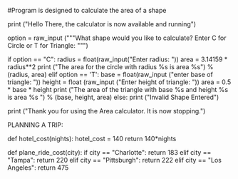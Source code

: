 #Program is designed to calculate the area of a shape

print ("Hello There, the calculator is now available and running")

option = raw_input ("""What shape would you like to calculate?
Enter C for Circle or T for Triangle: """)

if option == "C":
  radius = float(raw_input("Enter radius: "))
  area = 3.14159 * radius**2
  print ("The area for the circle with radius %s is area %s") %(radius, area) 
elif option == 'T':
  base = float(raw_input ("enter base of triangle: "))
  height = float (raw_input ("Enter height of triangle: "))
  area = 0.5 * base * height
  print ("The area of the triangle with base %s and height %s is area %s ") % (base, height, area)
else:
  print ("Invalid Shape Entered")
  
print ("Thank you for using the Area calculator. It is now stopping.")
  


PLANNING A TRIP:

def hotel_cost(nights):
  hotel_cost = 140
  return 140*nights 
 
def plane_ride_cost(city):
  if city == "Charlotte":
    return 183
  elif city == "Tampa":
    return 220
  elif city == "Pittsburgh":
    return 222
  elif city == "Los Angeles":
    return 475


